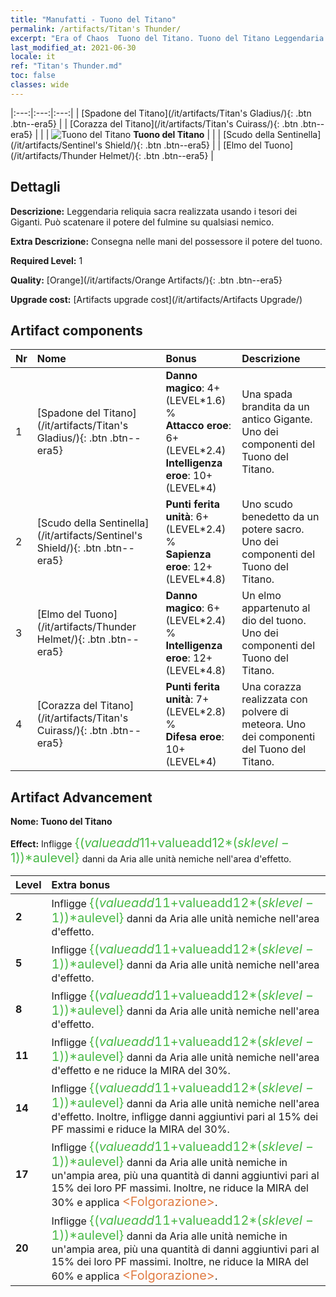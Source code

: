 ```yaml
---
title: "Manufatti - Tuono del Titano"
permalink: /artifacts/Titan's Thunder/
excerpt: "Era of Chaos  Tuono del Titano. Tuono del Titano Leggendaria reliquia sacra realizzata usando i tesori dei Giganti. Può scatenare il potere del fulmine su qualsiasi nemico."
last_modified_at: 2021-06-30
locale: it
ref: "Titan's Thunder.md"
toc: false
classes: wide
---
```


  |:---:|:---:|:---:| 
  |  [Spadone del Titano](/it/artifacts/Titan's Gladius/){: .btn .btn--era5} |   |  [Corazza del Titano](/it/artifacts/Titan's Cuirass/){: .btn .btn--era5} | 
  |   | ![Tuono del Titano](/images/t/icon_artifact_42.png) **Tuono del Titano** |  | 
  |  [Scudo della Sentinella](/it/artifacts/Sentinel's Shield/){: .btn .btn--era5} |   |  [Elmo del Tuono](/it/artifacts/Thunder Helmet/){: .btn .btn--era5} | 


## Dettagli

 **Descrizione:** Leggendaria reliquia sacra realizzata usando i tesori dei Giganti. Può scatenare il potere del fulmine su qualsiasi nemico.

 **Extra Descrizione:** Consegna nelle mani del possessore il potere del tuono.

 **Required Level:** 1

 **Quality:** [Orange](/it/artifacts/Orange Artifacts/){: .btn .btn--era5}

 **Upgrade cost:** [Artifacts upgrade cost](/it/artifacts/Artifacts Upgrade/)



## Artifact components

  | Nr |    Nome    |   Bonus | Descrizione | 
  |:---|:-----------|:--------|:------------| 
  | 1 | [Spadone del Titano](/it/artifacts/Titan's Gladius/){: .btn .btn--era5} | **Danno magico**: 4+(LEVEL\*1.6) %<br/>**Attacco eroe**: 6+(LEVEL\*2.4)<br/>**Intelligenza eroe**: 10+(LEVEL\*4) | Una spada brandita da un antico Gigante. Uno dei componenti del Tuono del Titano. | 
  | 2 | [Scudo della Sentinella](/it/artifacts/Sentinel's Shield/){: .btn .btn--era5} | **Punti ferita unità**: 6+(LEVEL\*2.4) %<br/>**Sapienza eroe**: 12+(LEVEL\*4.8) | Uno scudo benedetto da un potere sacro. Uno dei componenti del Tuono del Titano. | 
  | 3 | [Elmo del Tuono](/it/artifacts/Thunder Helmet/){: .btn .btn--era5} | **Danno magico**: 6+(LEVEL\*2.4) %<br/>**Intelligenza eroe**: 12+(LEVEL\*4.8) | Un elmo appartenuto al dio del tuono. Uno dei componenti del Tuono del Titano. | 
  | 4 | [Corazza del Titano](/it/artifacts/Titan's Cuirass/){: .btn .btn--era5} | **Punti ferita unità**: 7+(LEVEL\*2.8) %<br/>**Difesa eroe**: 10+(LEVEL\*4) | Una corazza realizzata con polvere di meteora. Uno dei componenti del Tuono del Titano. | 


## Artifact Advancement

 **Nome: Tuono del Titano**

 **Effect:** Infligge <span style="color: #48b946;font-size:20px">{($valueadd11+$valueadd12*($sklevel-1))*$aulevel}</span> danni da Aria alle unità nemiche nell'area d'effetto.

  |  Level  |    Extra bonus  | 
  |:--------|:----------------| 
  | **2** | Infligge <span style="color: #48b946;font-size:20px">{($valueadd11+$valueadd12*($sklevel-1))*$aulevel}</span> danni da Aria alle unità nemiche nell'area d'effetto. | 
  | **5** | Infligge <span style="color: #48b946;font-size:20px">{($valueadd11+$valueadd12*($sklevel-1))*$aulevel}</span> danni da Aria alle unità nemiche nell'area d'effetto. | 
  | **8** | Infligge <span style="color: #48b946;font-size:20px">{($valueadd11+$valueadd12*($sklevel-1))*$aulevel}</span> danni da Aria alle unità nemiche nell'area d'effetto. | 
  | **11** | Infligge <span style="color: #48b946;font-size:20px">{($valueadd11+$valueadd12*($sklevel-1))*$aulevel}</span> danni da Aria alle unità nemiche nell'area d'effetto e ne riduce la MIRA del 30%. | 
  | **14** | Infligge <span style="color: #48b946;font-size:20px">{($valueadd11+$valueadd12*($sklevel-1))*$aulevel}</span> danni da Aria alle unità nemiche nell'area d'effetto. Inoltre, infligge danni aggiuntivi pari al 15% dei PF massimi e riduce la MIRA del 30%. | 
  | **17** | Infligge <span style="color: #48b946;font-size:20px">{($valueadd11+$valueadd12*($sklevel-1))*$aulevel}</span> danni da Aria alle unità nemiche in un'ampia area, più una quantità di danni aggiuntivi pari al 15% dei loro PF massimi. Inoltre, ne riduce la MIRA del 30% e applica <span style="color: #e07c44;font-size:20px">&lt;Folgorazione&gt;</span>. | 
  | **20** | Infligge <span style="color: #48b946;font-size:20px">{($valueadd11+$valueadd12*($sklevel-1))*$aulevel}</span> danni da Aria alle unità nemiche in un'ampia area, più una quantità di danni aggiuntivi pari al 15% dei loro PF massimi. Inoltre, ne riduce la MIRA del 60% e applica <span style="color: #e07c44;font-size:20px">&lt;Folgorazione&gt;</span>. | 
